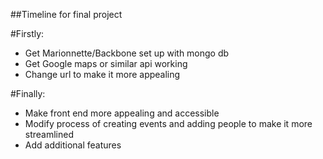 ##Timeline for final project

#Firstly:
* Get Marionnette/Backbone set up with mongo db 
* Get Google maps or similar api working
* Change url to make it more appealing

#Finally:
* Make front end more appealing and accessible
* Modify process of creating events and adding people to make it more streamlined
* Add additional features
